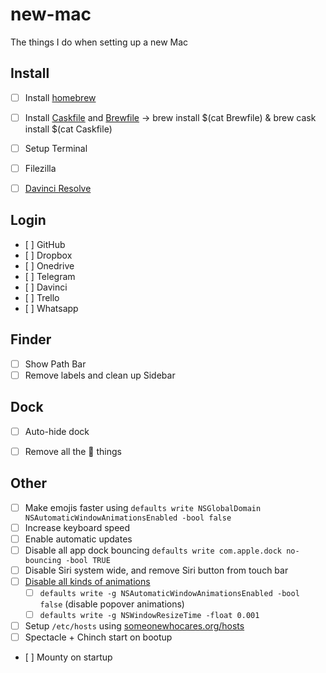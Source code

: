 # new-mac

The things I do when setting up a new Mac

## Install

- [ ] Install [homebrew](https://brew.sh)
- [ ] Install [Caskfile](Caskfile) and [Brewfile](Brewfile) 
	-> brew install $(cat Brewfile) & brew cask install $(cat Caskfile)
- [ ] Setup Terminal
- [ ] Filezilla
- [ ] [Davinci Resolve](https://www.blackmagicdesign.com/de/products/davinciresolve/)


## Login

- [ ] GitHub
- [ ] Dropbox
- [ ] Onedrive
- [ ] Telegram
- [ ] Davinci
- [ ] Trello
- [ ] Whatsapp


## Finder

- [ ] Show Path Bar
- [ ] Remove labels and clean up Sidebar

## Dock

- [ ] Auto-hide dock
- [ ] Remove all the  things


## Other

- [ ] Make emojis faster using `defaults write NSGlobalDomain NSAutomaticWindowAnimationsEnabled -bool false`
- [ ] Increase keyboard speed
- [ ] Enable automatic updates
- [ ] Disable all app dock bouncing `defaults write com.apple.dock no-bouncing -bool TRUE`
- [ ] Disable Siri system wide, and remove Siri button from touch bar
- [ ] [Disable all kinds of animations](https://apple.stackexchange.com/questions/14001/how-to-turn-off-all-animations-on-os-x)
  - [ ] `defaults write -g NSAutomaticWindowAnimationsEnabled -bool false` (disable popover animations)
  - [ ] `defaults write -g NSWindowResizeTime -float 0.001`
- [ ] Setup `/etc/hosts` using [someonewhocares.org/hosts](https://someonewhocares.org/hosts/)
- [ ] Spectacle + Chinch start on bootup
- [ ] Mounty on startup

